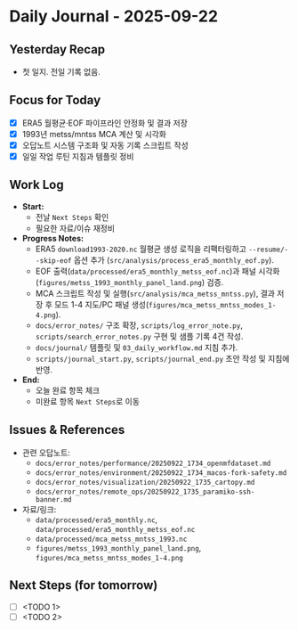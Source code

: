 # Daily Journal - 2025-09-22

## Yesterday Recap
- 첫 일지. 전일 기록 없음.

## Focus for Today
- [x] ERA5 월평균·EOF 파이프라인 안정화 및 결과 저장
- [x] 1993년 metss/mntss MCA 계산 및 시각화
- [x] 오답노트 시스템 구조화 및 자동 기록 스크립트 작성
- [x] 일일 작업 루틴 지침과 템플릿 정비

## Work Log
- **Start:**
  - 전날 `Next Steps` 확인
  - 필요한 자료/이슈 재정비
- **Progress Notes:**
  - ERA5 `download1993-2020.nc` 월평균 생성 로직을 리팩터링하고 `--resume/--skip-eof` 옵션 추가 (`src/analysis/process_era5_monthly_eof.py`).
  - EOF 출력(`data/processed/era5_monthly_metss_eof.nc`)과 패널 시각화(`figures/metss_1993_monthly_panel_land.png`) 검증.
  - MCA 스크립트 작성 및 실행(`src/analysis/mca_metss_mntss.py`), 결과 저장 후 모드 1-4 지도/PC 패널 생성(`figures/mca_metss_mntss_modes_1-4.png`).
  - `docs/error_notes/` 구조 확장, `scripts/log_error_note.py`, `scripts/search_error_notes.py` 구현 및 샘플 기록 4건 작성.
  - `docs/journal/` 템플릿 및 `03_daily_workflow.md` 지침 추가.
  - `scripts/journal_start.py`, `scripts/journal_end.py` 초안 작성 및 지침에 반영.
- **End:**
  - 오늘 완료 항목 체크
  - 미완료 항목 `Next Steps`로 이동

## Issues & References
- 관련 오답노트:
  - `docs/error_notes/performance/20250922_1734_openmfdataset.md`
  - `docs/error_notes/environment/20250922_1734_macos-fork-safety.md`
  - `docs/error_notes/visualization/20250922_1735_cartopy.md`
  - `docs/error_notes/remote_ops/20250922_1735_paramiko-ssh-banner.md`
- 자료/링크:
  - `data/processed/era5_monthly.nc`, `data/processed/era5_monthly_metss_eof.nc`
  - `data/processed/mca_metss_mntss_1993.nc`
  - `figures/metss_1993_monthly_panel_land.png`, `figures/mca_metss_mntss_modes_1-4.png`

## Next Steps (for tomorrow)
- [ ] <TODO 1>
- [ ] <TODO 2>
